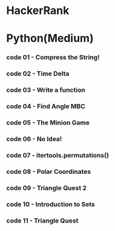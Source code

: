 # HackerRank
# Python(Medium)

### code 01 - Compress the String!
### code 02 - Time Delta
### code 03 - Write a function
### code 04 - Find Angle MBC
### code 05 - The Minion Game
### code 06 - No Idea!
### code 07 - itertools.permutations()
### code 08 - Polar Coordinates
### code 09 - Triangle Quest 2
### code 10 - Introduction to Sets
### code 11 - Triangle Quest